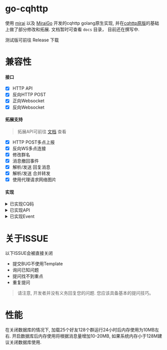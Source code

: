 # go-cqhttp
使用 [mirai](https://github.com/mamoe/mirai) 以及 [MiraiGo](https://github.com/Mrs4s/MiraiGo) 开发的cqhttp golang原生实现, 并在[cqhttp原版](https://github.com/richardchien/coolq-http-api)的基础上做了部分修改和拓展.
文档暂时可查看 `docs` 目录， 目前还在撰写中.

测试版可前往 Release 下载

# 兼容性

#### 接口
- [x] HTTP API
- [x] 反向HTTP POST
- [x] 正向Websocket
- [x] 反向Websocket

#### 拓展支持
> 拓展API可前往 [文档](docs/cqhttp.md) 查看
- [x] HTTP POST多点上报
- [x] 反向WS多点连接 
- [x] 修改群名
- [x] 消息撤回事件
- [x] 解析/发送 回复消息
- [x] 解析/发送 合并转发
- [x] 使用代理请求网络图片

#### 实现
<details>
<summary>已实现CQ码</summary>

- [CQ:image]
- [CQ:record]
- [CQ:video]
- [CQ:face]
- [CQ:at]
- [CQ:share]
- [CQ:reply]
- [CQ:forward]
- [CQ:node]
- [CQ:gift]
- [CQ:redbag]
- [CQ:tts]
- [CQ:music]

</details>

<details>
<summary>已实现API</summary>

##### 注意: 部分API实现与CQHTTP原版略有差异，请参考文档
| API                      | 功能                                                                                                                                                                                                         |
| ------------------------ | ------------------------------------------------------------------------------------------------------------------------------------------------------------------------------------------------------------ |
| /get_login_info          | [获取登录号信息](https://github.com/howmanybots/onebot/blob/master/v11/specs/api/public.md#get_login_info-%E8%8E%B7%E5%8F%96%E7%99%BB%E5%BD%95%E5%8F%B7%E4%BF%A1%E6%81%AF)                                   |
| /get_friend_list         | [获取好友列表](https://github.com/howmanybots/onebot/blob/master/v11/specs/api/public.md#get_friend_list-%E8%8E%B7%E5%8F%96%E5%A5%BD%E5%8F%8B%E5%88%97%E8%A1%A8)                                             |
| /get_group_list          | [获取群列表](https://github.com/howmanybots/onebot/blob/master/v11/specs/api/public.md#get_group_list-%E8%8E%B7%E5%8F%96%E7%BE%A4%E5%88%97%E8%A1%A8)                                                         |
| /get_group_info          | [获取群信息](https://github.com/howmanybots/onebot/blob/master/v11/specs/api/public.md#get_group_info-%E8%8E%B7%E5%8F%96%E7%BE%A4%E4%BF%A1%E6%81%AF)                                                         |
| /get_group_member_list   | [获取群成员列表](https://github.com/howmanybots/onebot/blob/master/v11/specs/api/public.md#get_group_member_list-%E8%8E%B7%E5%8F%96%E7%BE%A4%E6%88%90%E5%91%98%E5%88%97%E8%A1%A8)                            |
| /get_group_member_info   | [获取群成员信息](https://github.com/howmanybots/onebot/blob/master/v11/specs/api/public.md#get_group_member_info-%E8%8E%B7%E5%8F%96%E7%BE%A4%E6%88%90%E5%91%98%E4%BF%A1%E6%81%AF)                            |
| /send_msg                | [发送消息](https://github.com/howmanybots/onebot/blob/master/v11/specs/api/public.md#send_msg-%E5%8F%91%E9%80%81%E6%B6%88%E6%81%AF)                                                                          |
| /send_group_msg          | [发送群消息](https://github.com/howmanybots/onebot/blob/master/v11/specs/api/public.md#send_group_msg-%E5%8F%91%E9%80%81%E7%BE%A4%E6%B6%88%E6%81%AF)                                                         |
| /send_private_msg        | [发送私聊消息](https://github.com/howmanybots/onebot/blob/master/v11/specs/api/public.md#send_private_msg-%E5%8F%91%E9%80%81%E7%A7%81%E8%81%8A%E6%B6%88%E6%81%AF)                                            |
| /delete_msg              | [撤回信息](https://github.com/howmanybots/onebot/blob/master/v11/specs/api/public.md#delete_msg-%E6%92%A4%E5%9B%9E%E6%B6%88%E6%81%AF)                                                                        |
| /set_friend_add_request  | [处理加好友请求](https://github.com/howmanybots/onebot/blob/master/v11/specs/api/public.md#set_friend_add_request-%E5%A4%84%E7%90%86%E5%8A%A0%E5%A5%BD%E5%8F%8B%E8%AF%B7%E6%B1%82)                           |
| /set_group_add_request   | [处理加群请求/邀请](https://github.com/howmanybots/onebot/blob/master/v11/specs/api/public.md#set_group_add_request-%E5%A4%84%E7%90%86%E5%8A%A0%E7%BE%A4%E8%AF%B7%E6%B1%82%E9%82%80%E8%AF%B7)                |
| /set_group_card          | [设置群名片(群备注)](https://github.com/howmanybots/onebot/blob/master/v11/specs/api/public.md#set_group_card-%E8%AE%BE%E7%BD%AE%E7%BE%A4%E5%90%8D%E7%89%87%E7%BE%A4%E5%A4%87%E6%B3%A8)                      |
| /set_group_special_title | [设置群组专属头衔](https://github.com/howmanybots/onebot/blob/master/v11/specs/api/public.md#set_group_special_title-%E8%AE%BE%E7%BD%AE%E7%BE%A4%E7%BB%84%E4%B8%93%E5%B1%9E%E5%A4%B4%E8%A1%94)               |
| /set_group_kick          | [群组T人](https://github.com/howmanybots/onebot/blob/master/v11/specs/api/public.md#set_group_kick-%E7%BE%A4%E7%BB%84%E8%B8%A2%E4%BA%BA)                                                                     |
| /set_group_ban           | [群组单人禁言](https://github.com/howmanybots/onebot/blob/master/v11/specs/api/public.md#set_group_ban-%E7%BE%A4%E7%BB%84%E5%8D%95%E4%BA%BA%E7%A6%81%E8%A8%80)                                               |
| /set_group_whole_ban     | [群组全员禁言](https://github.com/howmanybots/onebot/blob/master/v11/specs/api/public.md#set_group_whole_ban-%E7%BE%A4%E7%BB%84%E5%85%A8%E5%91%98%E7%A6%81%E8%A8%80)                                         |
| /set_group_leave         | [退出群组](https://github.com/howmanybots/onebot/blob/master/v11/specs/api/public.md#set_group_leave-%E9%80%80%E5%87%BA%E7%BE%A4%E7%BB%84)                                                                   |
| /set_group_name          | [设置群组名](https://github.com/howmanybots/onebot/blob/master/v11/specs/api/public.md#set_group_name-%E8%AE%BE%E7%BD%AE%E7%BE%A4%E5%90%8D)                                                                  |
| /set_restart             | [重启go-cqhttp](https://github.com/howmanybots/onebot/blob/master/v11/specs/api/public.md#set_restart-%E9%87%8D%E5%90%AF-onebot-%E5%AE%9E%E7%8E%B0)                                                          |
| /get_image               | [获取图片信息](https://github.com/howmanybots/onebot/blob/master/v11/specs/api/public.md#get_image-%E8%8E%B7%E5%8F%96%E5%9B%BE%E7%89%87)                                                                     |
| /get_msg                 | [获取消息](https://github.com/howmanybots/onebot/blob/master/v11/specs/api/public.md#get_msg-%E8%8E%B7%E5%8F%96%E6%B6%88%E6%81%AF)                                                                           |
| /can_send_image          | [检查是否可以发送图片](https://github.com/howmanybots/onebot/blob/master/v11/specs/api/public.md#can_send_image-%E6%A3%80%E6%9F%A5%E6%98%AF%E5%90%A6%E5%8F%AF%E4%BB%A5%E5%8F%91%E9%80%81%E5%9B%BE%E7%89%87)  |
| /can_send_record         | [检查是否可以发送语音](https://github.com/howmanybots/onebot/blob/master/v11/specs/api/public.md#can_send_record-%E6%A3%80%E6%9F%A5%E6%98%AF%E5%90%A6%E5%8F%AF%E4%BB%A5%E5%8F%91%E9%80%81%E8%AF%AD%E9%9F%B3) |
| /get_status              | [获取插件运行状态](https://github.com/howmanybots/onebot/blob/master/v11/specs/api/public.md#get_status-%E8%8E%B7%E5%8F%96%E8%BF%90%E8%A1%8C%E7%8A%B6%E6%80%81)                                              |
| /get_version_info        | [获取 酷Q 及 CQHTTP插件的版本信息](https://github.com/howmanybots/onebot/blob/master/v11/specs/api/public.md#get_version_info-%E8%8E%B7%E5%8F%96%E7%89%88%E6%9C%AC%E4%BF%A1%E6%81%AF)                        |

</details>

<details>
<summary>已实现Event</summary>

##### 注意: 部分Event数据与CQHTTP原版略有差异，请参考文档
| Event                                                                                                                                                |
| ---------------------------------------------------------------------------------------------------------------------------------------------------- |
| [私聊信息](https://github.com/howmanybots/onebot/blob/master/v11/specs/event/message.md#%E7%A7%81%E8%81%8A%E6%B6%88%E6%81%AF)                        |
| [群消息](https://github.com/howmanybots/onebot/blob/master/v11/specs/event/message.md#%E7%BE%A4%E6%B6%88%E6%81%AF)                                   |
| [群消息撤回(拓展Event)](docs/cqhttp.md#群消息撤回)                                                                                                   |
| [好友消息撤回(拓展Event)](docs/cqhttp.md#好友消息撤回)                                                                                               |
| [群内提示事件(拓展Event)(龙王等事件)](docs/cqhttp.md#群内戳一戳)                                                                                     |
| [群管理员变动](https://github.com/howmanybots/onebot/blob/master/v11/specs/event/notice.md#%E7%BE%A4%E7%AE%A1%E7%90%86%E5%91%98%E5%8F%98%E5%8A%A8)   |
| [群成员减少](https://github.com/howmanybots/onebot/blob/master/v11/specs/event/notice.md#%E7%BE%A4%E6%88%90%E5%91%98%E5%87%8F%E5%B0%91)              |
| [群成员增加](https://github.com/howmanybots/onebot/blob/master/v11/specs/event/notice.md#%E7%BE%A4%E6%88%90%E5%91%98%E5%A2%9E%E5%8A%A0)              |
| [群禁言](https://github.com/howmanybots/onebot/blob/master/v11/specs/event/notice.md#%E7%BE%A4%E7%A6%81%E8%A8%80)                                    |
| [群文件上传](https://github.com/howmanybots/onebot/blob/master/v11/specs/event/notice.md#%E7%BE%A4%E6%96%87%E4%BB%B6%E4%B8%8A%E4%BC%A0)              |
| [加好友请求](https://github.com/howmanybots/onebot/blob/master/v11/specs/event/request.md#%E5%8A%A0%E5%A5%BD%E5%8F%8B%E8%AF%B7%E6%B1%82)             |
| [加群请求/邀请](https://github.com/howmanybots/onebot/blob/master/v11/specs/event/request.md#%E5%8A%A0%E7%BE%A4%E8%AF%B7%E6%B1%82%E9%82%80%E8%AF%B7) |

</details>

# 关于ISSUE

以下ISSUE会被直接关闭
- 提交BUG不使用Template
- 询问已知问题
- 提问找不到重点
- 重复提问

> 请注意, 开发者并没有义务回复您的问题. 您应该具备基本的提问技巧。

# 性能

在关闭数据库的情况下, 加载25个好友128个群运行24小时后内存使用为10MB左右. 开启数据库后内存使用将根据消息量增加10-20MB, 如果系统内存小于128M建议关闭数据库使用. 
